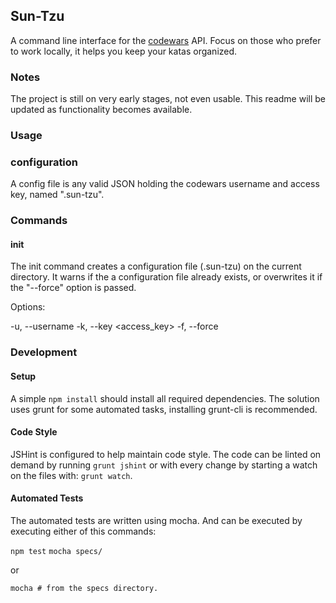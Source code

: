 ## Sun-Tzu ##

A command line interface for the [codewars][1] API. Focus on those who prefer to work locally,
it helps you keep your katas organized.

### Notes ###

The project is still on very early stages, not even usable. This readme will be updated as functionality becomes available.

### Usage ###

### configuration ###

A config file is any valid JSON holding the codewars username and access key, named ".sun-tzu".

### Commands ###

#### init ####

The init command creates a configuration file (.sun-tzu) on the current directory. It warns if the a configuration file already exists, or overwrites it if the "--force" option is passed.

Options:

-u, --username <username>
-k, --key <access_key>
-f, --force

### Development ###

#### Setup ####

A simple ```npm install``` should install all required dependencies. The solution uses grunt for some automated tasks, installing grunt-cli is recommended.

#### Code Style ####

JSHint is configured to help maintain code style. The code can be linted on demand by running ```grunt jshint``` or with every change by starting a watch on the files with: ```grunt watch```.

#### Automated Tests ####

The automated tests are written using mocha. And can be executed by executing either of this commands:

```npm test```
```mocha specs/```

or

```mocha # from the specs directory.``` 

[1]: http://dev.codewars.com/